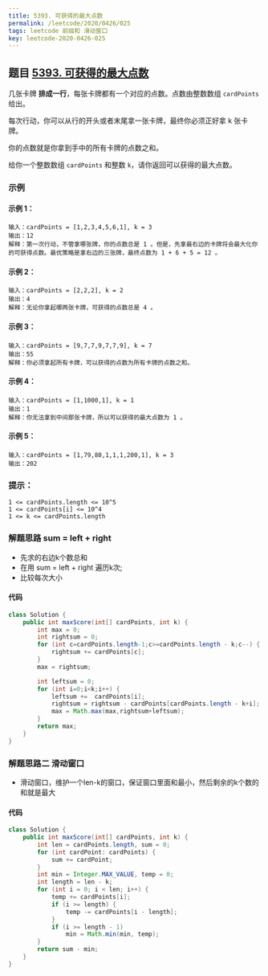 ```yaml
---
title: 5393. 可获得的最大点数
permalink: /leetcode/2020/0426/025
tags: leetcode 前缀和 滑动窗口
key: leetcode-2020-0426-025
---
```


## 题目 [5393. 可获得的最大点数](https://leetcode-cn.com/problems/maximum-points-you-can-obtain-from-cards/)
几张卡牌 **排成一行**，每张卡牌都有一个对应的点数。点数由整数数组 `cardPoints` 给出。

每次行动，你可以从行的开头或者末尾拿一张卡牌，最终你必须正好拿 k 张卡牌。

你的点数就是你拿到手中的所有卡牌的点数之和。

给你一个整数数组 `cardPoints` 和整数 `k`，请你返回可以获得的最大点数。

### 示例
#### 示例 1：
```
输入：cardPoints = [1,2,3,4,5,6,1], k = 3
输出：12
解释：第一次行动，不管拿哪张牌，你的点数总是 1 。但是，先拿最右边的卡牌将会最大化你的可获得点数。最优策略是拿右边的三张牌，最终点数为 1 + 6 + 5 = 12 。
```
#### 示例 2：
```
输入：cardPoints = [2,2,2], k = 2
输出：4
解释：无论你拿起哪两张卡牌，可获得的点数总是 4 。
```
#### 示例 3：
```
输入：cardPoints = [9,7,7,9,7,7,9], k = 7
输出：55
解释：你必须拿起所有卡牌，可以获得的点数为所有卡牌的点数之和。
```
#### 示例 4：
```
输入：cardPoints = [1,1000,1], k = 1
输出：1
解释：你无法拿到中间那张卡牌，所以可以获得的最大点数为 1 。
```
#### 示例 5：
```
输入：cardPoints = [1,79,80,1,1,1,200,1], k = 3
输出：202
```

### 提示：
```
1 <= cardPoints.length <= 10^5
1 <= cardPoints[i] <= 10^4
1 <= k <= cardPoints.length
```



### 解题思路 sum = left + right
- 先求的右边k个数总和
- 在用 sum = left + right 遍历k次;
- 比较每次大小

#### 代码

```java
class Solution {
    public int maxScore(int[] cardPoints, int k) {
        int max = 0;
        int rightsum = 0;
        for (int c=cardPoints.length-1;c>=cardPoints.length - k;c--) {
            rightsum += cardPoints[c];
        }
        max = rightsum;

        int leftsum = 0;
        for (int i=0;i<k;i++) {
            leftsum +=  cardPoints[i];
            rightsum = rightsum - cardPoints[cardPoints.length - k+i];
            max = Math.max(max,rightsum+leftsum);
        }
        return max;
    }
}
```


### 解题思路二 滑动窗口
- 滑动窗口，维护一个len-k的窗口，保证窗口里面和最小，然后剩余的k个数的和就是最大

#### 代码
```java
class Solution {
    public int maxScore(int[] cardPoints, int k) {
        int len = cardPoints.length, sum = 0;
        for (int cardPoint: cardPoints) {
            sum += cardPoint;
        }
        int min = Integer.MAX_VALUE, temp = 0;
        int length = len - k;
        for (int i = 0; i < len; i++) {
            temp += cardPoints[i];
            if (i >= length) {
                temp -= cardPoints[i - length];
            }
            if (i >= length - 1)
                min = Math.min(min, temp);
        }
        return sum - min;
    }
}
```
